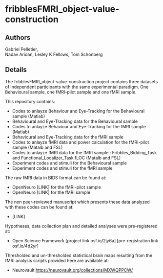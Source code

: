 # fribblesFMRI_object-value-construction
## Authors 
Gabriel Pelletier,  
Nadav Aridan, Lesley K Fellows, Tom Schonberg  

## Details
The fribblesFMRI_object-value-construction project contains three datasets of independent participants with the same experimental paradigm. One Behavioural sample, one fMRI-pilot sample and one fMRI sample.  
  
This repository contains:
* Codes to anlayze Behaviour and Eye-Tracking for the Behavioural sample (Matlab)
* Behavioural and Eye-Tracking data for the Behavioural sample
* Codes to anlayze Behaviour and Eye-Tracking for the fMRI sample (Matlab)
* Behavioural and Eye-Tracking data for the fMRI sample
* Codes to anlayze fMRI data and power calculation for the fMRI-pilot sample (Matalb and FSL)
* Codes to anlayze fMRI data for the fMRI sample : Fribbles_Bidding_Task and Functional_Localizer_Task fLOC (Matalb and FSL)
* Experiment codes and stimuli for the Behavioural sample  
* Experiment codes and stimuli for the fMRI sample  
  
The raw fMRI data in BIDS format can be found at:
* OpenNeuro [LINK] for the fMRI-pilot sample
* OpenNeuro [LINK] for the fMRI sample

The non peer-reviewed manuscript which presents these data analyzed with these codes can be found at:
* [LINK]  
  
Hypotheses, data collection plan and detailed analyses were pre-registered at:
* Open Science Framework [project link osf.io/2jy6a] [pre-registration link osf.io/4d2yr]  
  
Thresholded and un-thresholded statistical brain maps resulting from the fMRI analysis scripts provided here are available at:  
* Neurovault https://neurovault.org/collections/MXWQPPCW/  
  

